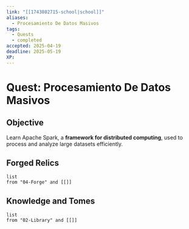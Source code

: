 ```yaml
---
link: "[[1743802715-school|school]]"
aliases:
  - Procesamiento De Datos Masivos
tags:
  - Quests
  - completed
accepted: 2025-04-19
deadline: 2025-05-19
XP:
---
```

# Quest: Procesamiento De Datos Masivos
## Objective
Learn Apache Spark, a **framework for distributed computing**, used to process and analyze large datasets efficiently.
## Forged Relics
```dataview
list
from "04-Forge" and [[]]
```
## Knowledge and Tomes
```dataview
list
from "02-Library" and [[]]
```